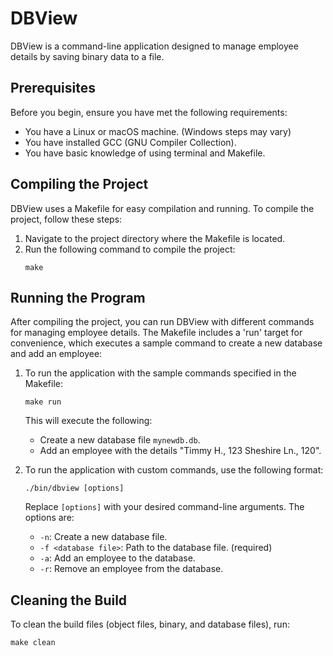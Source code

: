 # DBView

DBView is a command-line application designed to manage employee details by saving binary data to a file.

## Prerequisites

Before you begin, ensure you have met the following requirements:
- You have a Linux or macOS machine. (Windows steps may vary)
- You have installed GCC (GNU Compiler Collection).
- You have basic knowledge of using terminal and Makefile.

## Compiling the Project

DBView uses a Makefile for easy compilation and running. To compile the project, follow these steps:

1. Navigate to the project directory where the Makefile is located.
2. Run the following command to compile the project:
   ```
   make
   ```

## Running the Program

After compiling the project, you can run DBView with different commands for managing employee details. The Makefile includes a 'run' target for convenience, which executes a sample command to create a new database and add an employee:

1. To run the application with the sample commands specified in the Makefile:
   ```
   make run
   ```
   This will execute the following:
   - Create a new database file `mynewdb.db`.
   - Add an employee with the details "Timmy H., 123 Sheshire Ln., 120".

2. To run the application with custom commands, use the following format:
   ```
   ./bin/dbview [options]
   ```
   Replace `[options]` with your desired command-line arguments. The options are:
   - `-n`: Create a new database file.
   - `-f <database file>`: Path to the database file. (required)
   - `-a`: Add an employee to the database.
   - `-r`: Remove an employee from the database.

## Cleaning the Build

To clean the build files (object files, binary, and database files), run:
```
make clean
```
